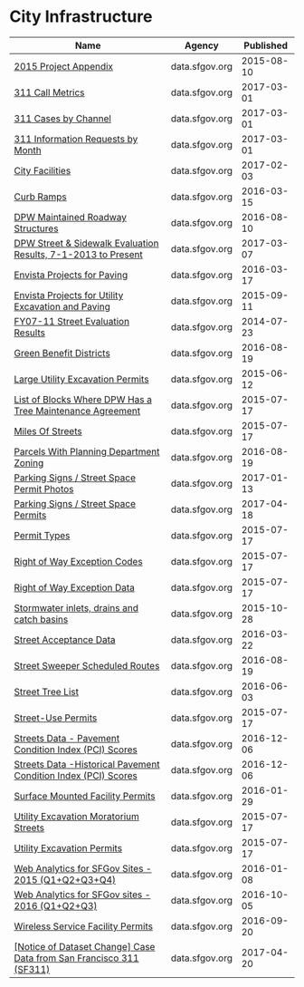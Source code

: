 # City Infrastructure

Name | Agency | Published
---- | ---- | ---------
[2015 Project Appendix](../datasets/xpdk-pzjd.md) | data.sfgov.org | 2015-08-10
[311 Call Metrics](../datasets/mwjb-biik.md) | data.sfgov.org | 2017-03-01
[311 Cases by Channel](../datasets/jz25-nkm4.md) | data.sfgov.org | 2017-03-01
[311 Information Requests by Month](../datasets/hrr4-hjc6.md) | data.sfgov.org | 2017-03-01
[City Facilities](../datasets/nc68-ngbr.md) | data.sfgov.org | 2017-02-03
[Curb Ramps](../datasets/ch9w-7kih.md) | data.sfgov.org | 2016-03-15
[DPW Maintained Roadway Structures](../datasets/x5tj-txci.md) | data.sfgov.org | 2016-08-10
[DPW Street & Sidewalk Evaluation Results, 7-1-2013 to Present](../datasets/83ki-hu3p.md) | data.sfgov.org | 2017-03-07
[Envista Projects for Paving](../datasets/bxqh-5px8.md) | data.sfgov.org | 2016-03-17
[Envista Projects for Utility Excavation and Paving](../datasets/sf93-6dmr.md) | data.sfgov.org | 2015-09-11
[FY07-11 Street Evaluation Results](../datasets/i8y7-m763.md) | data.sfgov.org | 2014-07-23
[Green Benefit Districts](../datasets/bmjt-kdwv.md) | data.sfgov.org | 2016-08-19
[Large Utility Excavation Permits](../datasets/i926-ujnc.md) | data.sfgov.org | 2015-06-12
[List of Blocks Where DPW Has a Tree Maintenance Agreement](../datasets/fati-simc.md) | data.sfgov.org | 2015-07-17
[Miles Of Streets](../datasets/5s76-j52p.md) | data.sfgov.org | 2015-07-17
[Parcels With Planning Department Zoning](../datasets/6b2n-v87s.md) | data.sfgov.org | 2016-08-19
[Parking Signs / Street Space Permit Photos](../datasets/pigs-fac7.md) | data.sfgov.org | 2017-01-13
[Parking Signs / Street Space Permits](../datasets/sftu-nd43.md) | data.sfgov.org | 2017-04-18
[Permit Types](../datasets/6wa6-8527.md) | data.sfgov.org | 2015-07-17
[Right of Way Exception Codes](../datasets/a8af-5fif.md) | data.sfgov.org | 2015-07-17
[Right of Way Exception Data](../datasets/yrgu-vakm.md) | data.sfgov.org | 2015-07-17
[Stormwater inlets, drains and catch basins](../datasets/jtgq-b7c5.md) | data.sfgov.org | 2015-10-28
[Street Acceptance Data](../datasets/abvp-arbf.md) | data.sfgov.org | 2016-03-22
[Street Sweeper Scheduled Routes](../datasets/u2ac-gv9v.md) | data.sfgov.org | 2016-08-19
[Street Tree List](../datasets/tkzw-k3nq.md) | data.sfgov.org | 2016-06-03
[Street-Use Permits](../datasets/b6tj-gt35.md) | data.sfgov.org | 2015-07-17
[Streets Data - Pavement Condition Index (PCI) Scores](../datasets/5aye-4rtt.md) | data.sfgov.org | 2016-12-06
[Streets Data -Historical Pavement Condition Index (PCI) Scores](../datasets/78va-8dhi.md) | data.sfgov.org | 2016-12-06
[Surface Mounted Facility Permits](../datasets/xu5w-5kgd.md) | data.sfgov.org | 2016-01-29
[Utility Excavation Moratorium Streets](../datasets/5wbp-dwzt.md) | data.sfgov.org | 2015-07-17
[Utility Excavation Permits](../datasets/smdf-6c45.md) | data.sfgov.org | 2015-07-17
[Web Analytics for SFGov Sites - 2015 (Q1+Q2+Q3+Q4)](../datasets/yrfc-c5yu.md) | data.sfgov.org | 2016-01-08
[Web Analytics for SFGov sites - 2016 (Q1+Q2+Q3)](../datasets/iy4m-quhy.md) | data.sfgov.org | 2016-10-05
[Wireless Service Facility Permits](../datasets/xtj2-daw9.md) | data.sfgov.org | 2016-09-20
[[Notice of Dataset Change] Case Data from San Francisco 311 (SF311)](../datasets/vw6y-z8j6.md) | data.sfgov.org | 2017-04-20

